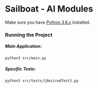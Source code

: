 Sailboat - AI Modules
===========================

Make sure you have [Python 3.6.x](https://www.python.org/downloads/ "Python 3.6.x") installed.

### Running the Project

##### Main Application:
    
  ```bash
  python3 src/main.py
  ```
    
##### Specific Tests:
    
  ```bash
  python3 src/tests/{desiredTest}.py
  ```
